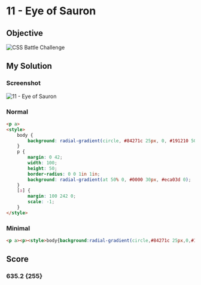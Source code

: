 # 11 - Eye of Sauron

## Objective

![CSS Battle Challenge](https://cssbattle.dev/targets/11.png)

## My Solution

### Screenshot

![11 - Eye of Sauron](https://i.imgur.com/6cdft5t.jpeg)

### Normal

```html
<p a>
<style>
	body {
		background: radial-gradient(circle, #84271c 25px, 0, #191210 50px, 0, #eca03d 70px, #191210 0);
	}
	p {
		margin: 0 42;
		width: 100;
		height: 50;
		border-radius: 0 0 1in 1in;
		background: radial-gradient(at 50% 0, #0000 30px, #eca03d 0);
	}
	[a] {
		margin: 100 242 0;
		scale: -1;
	}
</style>

```

### Minimal

```html
<p a><p><style>body{background:radial-gradient(circle,#84271c 25px,0,#191210 50px,0,#eca03d 70px,#191210 0)}p{margin:0 42;width:100;height:50;border-radius:0 0 1in 1in;background:radial-gradient(at 50% 0,#0000 30px,#eca03d 0)}[a]{margin:100 242 0;scale:-1

```

## Score

### 635.2 {255}
